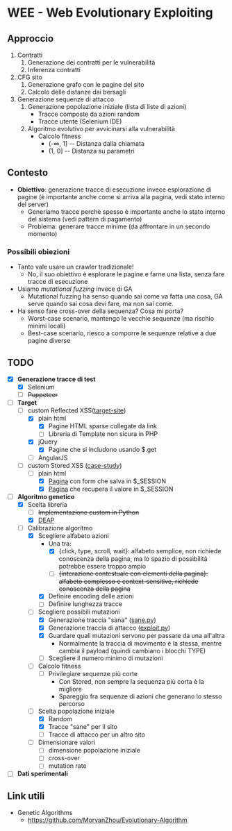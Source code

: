 # WEE - Web Evolutionary Exploiting

## Approccio

1. Contratti
    1. Generazione dei contratti per le vulnerabilità
    1. Inferenza contratti
1. CFG sito
    1. Generazione grafo con le pagine del sito
    1. Calcolo delle distanze dai bersagli
1. Generazione sequenze di attacco
    1. Generazione popolazione iniziale (lista di liste di azioni)
        + Tracce composte da azioni random
        + Tracce utente (Selenium IDE)
    1. Algoritmo evolutivo per avvicinarsi alla vulnerabilità
        + Calcolo fitness
            + (-$\infty$, 1] -- Distanza dalla chiamata
            + (1, 0] -- Distanza su parametri

## Contesto

+ **Obiettivo**: generazione tracce di esecuzione invece esplorazione di pagine (è importante anche come si arriva alla pagina, vedi stato interno del server)
    + Generiamo tracce perchè spesso è importante anche lo stato interno del sistema (vedi pattern di pagamento)
    + Problema: generare tracce minime (da affrontare in un secondo momento)

### Possibili obiezioni

+ Tanto vale usare un crawler tradizionale!
    + No, il suo obiettivo è esplorare le pagine e farne una lista, senza fare tracce di esecuzione
+ Usiamo *mutational fuzzing* invece di GA
    + Mutational fuzzing ha senso quando sai come va fatta una cosa, GA serve quando sai cosa devi fare, ma non sai come.
+ Ha senso fare cross-over della sequenza? Cosa mi porta?
    + Worst-case scenario, mantengo le vecchie sequenze (ma rischio minimi locali)
    + Best-case scenario, riesco a comporre le sequenze relative a due pagine diverse

## TODO

+ [x] **Generazione tracce di test**
    + [x] Selenium
    + [ ] ~~Puppeteer~~
+ [ ] **Target**
    + [ ] custom Reflected XSS([target-site](target-site))
        + [x] plain html
            + [x] Pagine HTML sparse collegate da link
            + [ ] Libreria di Template non sicura in PHP
        + [x] jQuery
            + [x] Pagine che si includono usando $.get
        + [ ] AngularJS
    + [ ] custom Stored XSS ([case-study](case-study))
        + [ ] plain html
            + [x] [Pagina](case-study/form.php) con form che salva in $_SESSION
            + [x] [Pagina](case-study/target.php) che recupera il valore in $_SESSION
+ [ ] **Algoritmo genetico**
    + [x] Scelta libreria
        + [ ] ~~Implementazione custom in Python~~
        + [x] [DEAP](https://github.com/DEAP/deap)
    + [ ] Calibrazione algoritmo
        + [x] Scegliere alfabeto azioni
            + Una tra:
                + [x] {click, type, scroll, wait}: alfabeto semplice, non richiede conoscenza della pagina, ma lo spazio di possibilità potrebbe essere troppo ampio
                + [ ] ~~{interazione contestuale con elementi della pagina}: alfabeto complesso e context-sensitive, richiede conoscenza della pagina~~
            + [x] Definire encoding delle azioni
            + [ ] Definire lunghezza tracce
        + [ ] Scegliere possibili mutazioni
            + [x] Generazione traccia "sana" ([sane.py](sane.py))
            + [x] Generazione traccia di attacco ([exploit.py](exploit.py))
            + [x] Guardare quali mutazioni servono per passare da una all'altra
                + Normalmente la traccia di movimento è la stessa, mentre cambia il payload (quindi cambiano i blocchi TYPE)
            + [ ] Scegliere il numero minimo di mutazioni
        + [ ] Calcolo fitness
            + [ ] Privilegiare sequenze più corte
                * Con Stored, non sempre la sequenza più corta è la migliore
                * Spareggio fra sequenze di azioni che generano lo stesso percorso
        + [ ] Scelta popolazione iniziale
            + [x] Random
            + [x] Tracce "sane" per il sito
            + [ ] Tracce di attacco per un altro sito
        + [ ] Dimensionare valori
            + [ ] dimensione popolazione iniziale
            + [ ] cross-over
            + [ ] mutation rate
+ [ ] **Dati sperimentali**

## Link utili

+ Genetic Algorithms
    + https://github.com/MorvanZhou/Evolutionary-Algorithm
